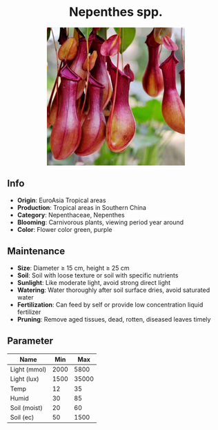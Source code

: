 <h1 align='center'>Nepenthes spp.</h1>
<p align="center">
    <img 
        align='center'
        width='320'
        src="../images/nepenthes spp.png" 
        alt='Nepenthes spp.' />
</p>

## Info

 - **Origin**: EuroAsia Tropical areas
 - **Production**: Tropical areas in Southern China
 - **Category**: Nepenthaceae, Nepenthes
 - **Blooming**: Carnivorous plants, viewing period year around
 - **Color**: Flower color green, purple

## Maintenance

 - **Size**: Diameter ≥ 15 cm, height ≥ 25 cm
 - **Soil**: Soil with loose texture or soil with specific nutrients
 - **Sunlight**: Like moderate light, avoid strong direct light
 - **Watering**: Water thoroughly after soil surface dries, avoid saturated water
 - **Fertilization**: Can feed by self or provide low concentration liquid fertilizer
 - **Pruning**: Remove aged tissues, dead, rotten, diseased leaves timely

## Parameter

| Name         | Min  | Max   |
|--------------|------|-------|
| Light (mmol) | 2000 | 5800  |
| Light (lux)  | 1500 | 35000 |
| Temp         | 12    | 35    |
| Humid        | 30   | 85    |
| Soil (moist) | 20   | 60    |
| Soil (ec)    | 50  | 1500  |